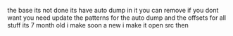 the base its not done its have auto dump in it you can remove if you dont want you need update the patterns for the auto dump and the offsets for all stuff its 7 month old
i make soon a new i make it open src then
